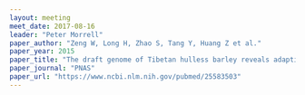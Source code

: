 ```yaml
---
layout: meeting
meet_date: 2017-08-16
leader: "Peter Morrell"
paper_author: "Zeng W, Long H, Zhao S, Tang Y, Huang Z et al."
paper_year: 2015
paper_title: "The draft genome of Tibetan hulless barley reveals adaptive patterns to the high stressful Tibetan Plateau"
paper_journal: "PNAS"
paper_url: "https://www.ncbi.nlm.nih.gov/pubmed/25583503"
---
```

